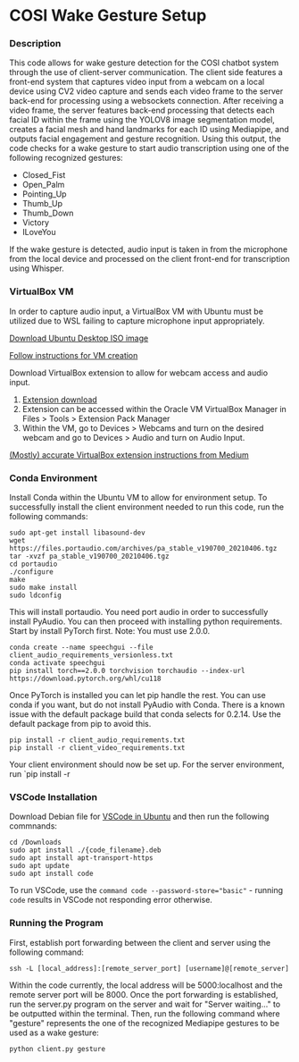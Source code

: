 # COSI Wake Gesture Setup

### Description
This code allows for wake gesture detection for the COSI chatbot system through the use of client-server communication. The client side features a front-end system that captures video input from a webcam on a local device using CV2 video capture and sends each video frame to the server back-end for processing using a websockets connection. After receiving a video frame, the server features back-end processing that detects each facial ID within the frame using the YOLOV8 image segmentation model, creates a facial mesh and hand landmarks for each ID using Mediapipe, and outputs facial engagement and gesture recognition. Using this output, the code checks for a wake gesture to start audio transcription using one of the following recognized gestures:

<ul>
  <li>Closed_Fist</li>
  <li>Open_Palm</li>
  <li>Pointing_Up</li>
  <li>Thumb_Up</li>
  <li>Thumb_Down</li>
  <li>Victory</li>
  <li>ILoveYou</li>
</ul>

If the wake gesture is detected, audio input is taken in from the microphone from the local device and processed on the client front-end for transcription using Whisper. 

### VirtualBox VM
In order to capture audio input, a VirtualBox VM with Ubuntu must be utilized due to WSL failing to capture microphone input appropriately.

[Download Ubuntu Desktop ISO image](https://ubuntu.com/download/desktop)

[Follow instructions for VM creation](https://ubuntu.com/tutorials/how-to-run-ubuntu-desktop-on-a-virtual-machine-using-virtualbox#1-overview)

Download VirtualBox extension to allow for webcam access and audio input.
        <ol>
            <li>[Extension download](https://www.virtualbox.org/wiki/Downloads)</li>
            <li>Extension can be accessed within the Oracle VM VirtualBox Manager in Files > Tools > Extension Pack Manager</li>
            <li>Within the VM, go to Devices > Webcams and turn on the desired webcam and go to Devices > Audio and turn on Audio Input.</li>
        </ol>

[(Mostly) accurate VirtualBox extension instructions from Medium](https://medium.com/nerd-for-tech/how-to-use-camera-in-windows-10-virtualbox-aa92ffbe1f24)
### Conda Environment 
Install Conda within the Ubuntu VM to allow for environment setup. 
To successfully install the client environment needed to run this code, run the following commands:
```
sudo apt-get install libasound-dev
wget https://files.portaudio.com/archives/pa_stable_v190700_20210406.tgz
tar -xvzf pa_stable_v190700_20210406.tgz
cd portaudio
./configure
make
sudo make install
sudo ldconfig
```
This will install portaudio. You need port audio in order to successfully install PyAudio. You can then proceed with installing python requirements. Start by install PyTorch first. Note: You must use 2.0.0.
```
conda create --name speechgui --file client_audio_requirements_versionless.txt
conda activate speechgui
pip install torch==2.0.0 torchvision torchaudio --index-url https://download.pytorch.org/whl/cu118
```
Once PyTorch is installed you can let pip handle the rest. You can use conda if you want, but do not install PyAudio with Conda. There is a known issue with the default package build that conda selects for 0.2.14. Use the default package from pip to avoid this.
```
pip install -r client_audio_requirements.txt
pip install -r client_video_requirements.txt
```
Your client environment should now be set up. For the server environment, run `pip install -r

### VSCode Installation 
Download Debian file for [VSCode in Ubuntu](https://code.visualstudio.com/download) and then run the following commnands:
```
cd /Downloads
sudo apt install ./{code_filename}.deb
sudo apt install apt-transport-https
sudo apt update
sudo apt install code
```
To run VSCode, use the `command code --password-store="basic"` - running `code` results in VSCode not responding error otherwise.

### Running the Program
First, establish port forwarding between the client and server using the following command:
```
ssh -L [local_address]:[remote_server_port] [username]@[remote_server]
```
Within the code currently, the local address will be 5000:localhost and the remote server port will be 8000. Once the port forwarding is established, run the server.py program on the server and wait for "Server waiting..." to be outputted within the terminal. Then, run the following command where "gesture" represents the one of the recognized Mediapipe gestures to be used as a wake gesture:
```
python client.py gesture 
```
